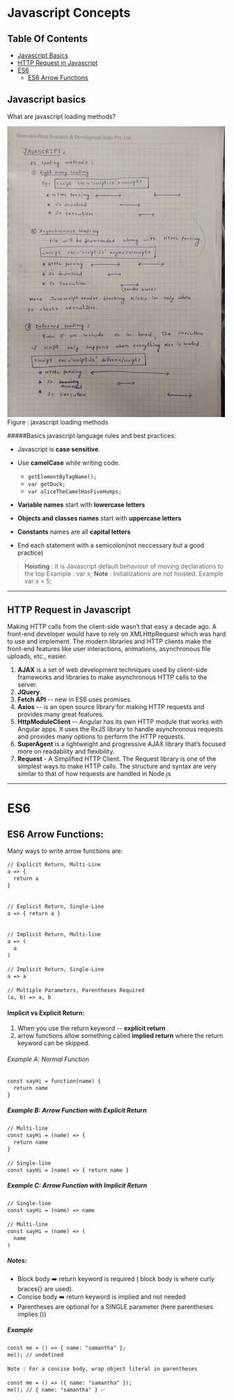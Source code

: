 # Javascript Concepts

## Table Of Contents
- [Javascript Basics](#js-basics)
- [HTTP Request in Javascript ](#ajax)
- [ES6](#es6)
  - [ES6 Arrow Functions ](#es6arrow)





## Javascript basics<a name="js-basics"></a>

What are javascript loading methods?

<!--  commented image height not possible here
![Javascript loading methods](static/js-loading-methods.png)
-->
<img src="static/js-loading-methods.png" width="500">
<a name="ajax"></a>
Figure : javascript loading methods 



#####Basics javascript language rules and best practices:

- Javascript is **case sensitive**.
- Use **camelCase** while writing code.
  - `getElementByTagName();`
  - `var getDuck;`
  - `var aliceTheCamelHasFiveHumps;`

- **Variable names** start with **lowercase letters**
- **Objects and classes names** start with **uppercase letters**
- **Constants** names are all **capital letters**
- End each statement with a semicolon(not neccessary but a good practice)


> **Hoisting** : It is Javascript default behaviour of moving declarations to the top
Example : var x;
**Note** : Initializations are not hoisted. Example var x = 5;






***



## HTTP Request in Javascript
   Making HTTP calls from the client-side wasn’t that easy a decade ago. A front-end developer would have to rely on XMLHttpRequest  which was hard to use and implement. The modern libraries and HTTP clients make the front-end features like user interactions, animations, asynchronous file uploads, etc., easier. 
  
  1. **AJAX** is a set of web development techniques used by client-side frameworks and libraries to make asynchronous HTTP calls to the server.
  2. **JQuery**.
  3. **Fetch API** -- new in ES6 uses promises.
  4. **Axios** -- is an open source library for making HTTP requests and provides many great features.
  5. **HttpModuleClient** -- Angular has its own  HTTP module that works with Angular apps. 
      It uses the RxJS library to handle asynchronous requests and provides many options to perform the HTTP requests.
  6. **SuperAgent** is a lightweight and progressive AJAX library that’s focused more on readability and flexibility.
  7.  **Request** - A Simplified HTTP Client.
      The Request library is one of the simplest ways to make HTTP calls. 
      The structure and   syntax are very similar to that of  how requests are handled in Node.js


***
# ES6<a name="es6"></a>

## ES6 Arrow Functions:<a name="es6arrow"></a>
Many ways to write arrow functions are:
```
// Explicit Return, Multi-Line
a => {
  return a
}


// Explicit Return, Single-Line
a => { return a }


// Implicit Return, Multi-line
a => (
  a
)

// Implicit Return, Single-Line
a => a

// Multiple Parameters, Parentheses Required
(a, b) => a, b
```
#### Implicit vs Explicit Return:
1. When you use the return keyword --  **explicit return** . 
2. arrow functions allow something called **implied return** where the return keyword can be skipped.
###### Example A: Normal Function
```
const sayHi = function(name) {
  return name
}
```
##### Example B: Arrow Function with Explicit Return
```
// Multi-line
const sayHi = (name) => {
  return name
}

// Single-line
const sayHi = (name) => { return name }
```
##### Example C: Arrow Function with Implicit Return
```
// Single-line
const sayHi = (name) => name

// Multi-line
const sayHi = (name) => (
  name
)
```
##### Notes:
- Block body ➡️ return keyword is required  ( block body is where curly braces{} are used).
- Concise body ➡️ return keyword is implied and not needed 
- Parentheses are optional for a SINGLE parameter (here parentheses implies ())

##### Example
```
const me = () => { name: "samantha" };
me(); // undefined 

Note : For a concise body, wrap object literal in parentheses

const me = () => ({ name: "samantha" });
me(); // { name: "samantha" } ✅
```


